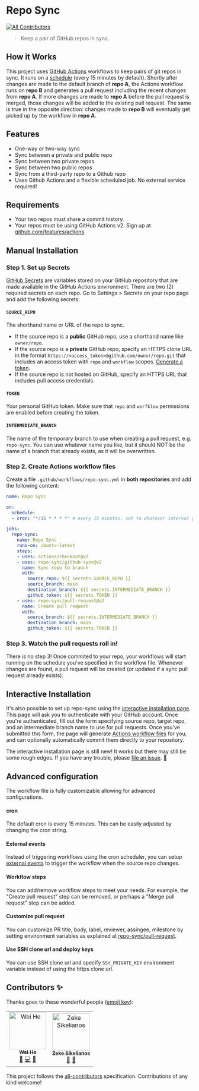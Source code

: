 # Repo Sync
[![All Contributors](https://img.shields.io/badge/all_contributors-2-orange.svg?style=flat-square)](#contributors)

> Keep a pair of GitHub repos in sync.

## How it Works

This project uses [GitHub Actions](https://github.com/features/actions) workflows to keep pairs of git repos in sync. It runs on a [schedule](#cron) (every 15 minutes by default). Shortly after changes are made to the default branch of **repo A**, the Actions workflow runs on **repo B** and generates a pull request including the recent changes from **repo A**. If more changes are made to **repo A** before the pull request is merged, those changes will be added to the existing pull request. The same is true in the opposite direction: changes made to **repo B** will eventually get picked up by the workflow in **repo A**. 

## Features

- One-way or two-way sync
- Sync between a private and public repo
- Sync between two private repos
- Sync between two public repos
- Sync from a third-party repo to a Github repo
- Uses Github Actions and a flexible scheduled job. No external service required!

## Requirements

- Your two repos must share a commit history.
- Your repos must be using GitHub Actions v2. Sign up at [github.com/features/actions](https://github.com/features/actions)

## Manual Installation

### Step 1. Set up Secrets

[GitHub Secrets] are variables stored on your GitHub repository that are made available in the GitHub Actions environment. There are two (2) required secrets on each repo. Go to Settings > Secrets on your repo page and add the following secrets:

#### `SOURCE_REPO`

The shorthand name or URL of the repo to sync.

- If the source repo is a **public** GitHub repo, use a shorthand name like `owner/repo`.
- If the source repo is a **private** GitHub repo, specify an HTTPS clone URL in the format `https://<access_token>@github.com/owner/repo.git` that includes an access token with `repo` and `workflow` scopes. [Generate a token](https://github.com/settings/tokens/new?description=repo-sync&scopes=repo,workflow).
- If the source repo is not hosted on GitHub, specify an HTTPS URL that includes pull access credentials.

#### `TOKEN`

Your personal GitHub token. Make sure that `repo` and `worfklow` permissions are enabled before creating the token.

#### `INTERMEDIATE_BRANCH`

The name of the temporary branch to use when creating a pull request, e.g. `repo-sync`. You can use whatever name you like, but it should NOT be the name of a branch that already exists, as it will be overwritten.

### Step 2. Create Actions workflow files

Create a file `.github/workflows/repo-sync.yml` in **both repositories** and add the following content:

```yaml
name: Repo Sync

on:
  schedule: 
  - cron: "*/15 * * * *" # every 15 minutes. set to whatever interval you like

jobs:
  repo-sync:
    name: Repo Sync
    runs-on: ubuntu-latest
    steps:
    - uses: actions/checkout@v2
    - uses: repo-sync/github-sync@v2
      name: Sync repo to branch
      with:
        source_repo: ${{ secrets.SOURCE_REPO }}
        source_branch: main
        destination_branch: ${{ secrets.INTERMEDIATE_BRANCH }}
        github_token: ${{ secrets.TOKEN }}
    - uses: repo-sync/pull-request@v2
      name: Create pull request
      with:
        source_branch: ${{ secrets.INTERMEDIATE_BRANCH }}
        destination_branch: main
        github_token: ${{ secrets.TOKEN }}
```

### Step 3. Watch the pull requests roll in!

There is no step 3! Once commited to your repo, your workflows will start running on the schedule you've specified in the workflow file. Whenever changes are found, a pull request will be created (or updated if a sync pull request already exists).

## Interactive Installation

It's also possible to set up repo-sync using the [interactive installation page](https://github-repo-sync.herokuapp.com). This page will ask you to authenticate with your GitHub account. Once you're authenticated, fill out the form specifying source repo, target repo, and an intermediate branch name to use for pull requests. Once you've submitted this form, the page will generate [Actions workflow files](https://help.github.com/en/articles/configuring-a-workflow#creating-a-workflow-file) for you, and can optionally automatically commit them directly to your repository.

The interactive installation page is still new! It works but there may still be some rough edges. If you have any trouble, please [file an issue](https://github.com/repo-sync/repo-sync/issues). :seedling: 


## Advanced configuration

The workflow file is fully customizable allowing for advanced configurations.

#### cron

The default cron is every 15 minutes. This can be easily adjusted by changing the cron string.

#### External events

Instead of triggering workflows using the cron scheduler, you can setup [external events](https://help.github.com/en/articles/events-that-trigger-workflows#external-events) to trigger the workflow when the source repo changes.

#### Workflow steps

You can add/remove workflow steps to meet your needs. For example, the "Create pull request" step can be removed, or perhaps a "Merge pull request" step can be added.

#### Customize pull request

You can customize PR title, body, label, reviewer, assingee, milestone by setting environment variables as explained at [repo-sync/pull-request](https://github.com/repo-sync/pull-request#advanced-options).

#### Use SSH clone url and deploy keys

You can use SSH clone url and specify `SSH_PRIVATE_KEY` environment variable instead of using the https clone url.
## Contributors ✨

Thanks goes to these wonderful people ([emoji key](https://allcontributors.org/docs/en/emoji-key)):

<!-- ALL-CONTRIBUTORS-LIST:START - Do not remove or modify this section -->
<!-- prettier-ignore -->
<table>
  <tr>
    <td align="center"><a href="https://whe.me"><img src="https://avatars3.githubusercontent.com/u/5880908?v=4" width="100px;" alt="Wei He"/><br /><sub><b>Wei He</b></sub></a><br /><a href="#design-wei" title="Design">🎨</a> <a href="https://github.com/repo-sync/repo-sync/commits?author=wei" title="Code">💻</a> <a href="https://github.com/repo-sync/repo-sync/commits?author=wei" title="Documentation">📖</a></td>
    <td align="center"><a href="http://zeke.sikelianos.com"><img src="https://avatars1.githubusercontent.com/u/2289?v=4" width="100px;" alt="Zeke Sikelianos"/><br /><sub><b>Zeke Sikelianos</b></sub></a><br /><a href="https://github.com/repo-sync/repo-sync/commits?author=zeke" title="Documentation">📖</a> <a href="#ideas-zeke" title="Ideas, Planning, & Feedback">🤔</a></td>
  </tr>
</table>

<!-- ALL-CONTRIBUTORS-LIST:END -->

This project follows the [all-contributors](https://github.com/all-contributors/all-contributors) specification. Contributions of any kind welcome!


[GitHub Secrets]: https://help.github.com/en/actions/configuring-and-managing-workflows/using-variables-and-secrets-in-a-workflow
[Actions workflow file]: https://help.github.com/en/articles/configuring-a-workflow
